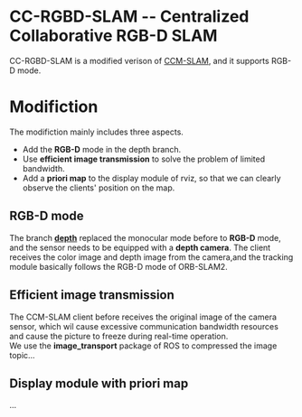 # CC-RGBD-SLAM -- Centralized Collaborative RGB-D SLAM
CC-RGBD-SLAM is a modified verison of [CCM-SLAM](https://github.com/VIS4ROB-lab/ccm_slam), and it supports RGB-D mode.

# Modifiction
The modifiction mainly includes three aspects.
- Add the **RGB-D** mode in the depth branch.
- Use **efficient image transmission** to solve the problem of limited bandwidth.
- Add a **priori map** to the display module of rviz, so that we can clearly observe the clients' position on the map.
## RGB-D mode
The branch **[depth](https://github.com/sun1f/ccmslam_modified/tree/depth)** replaced the monocular mode before to **RGB-D** mode, and the sensor needs to be equipped with a **depth camera**. The client receives the color image and depth image from the camera,and the tracking module basically follows the RGB-D mode of ORB-SLAM2.

## Efficient image transmission
The CCM-SLAM client before receives the original image of the camera sensor, which wil cause excessive communication bandwidth resources and cause the picture to freeze during real-time operation.  
We use the **image_transport** package of ROS to compressed the image topic...

## Display module with priori map
...


